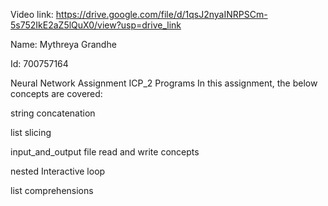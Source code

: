 Video link: https://drive.google.com/file/d/1qsJ2nyaINRPSCm-5s752IkE2aZ5lQuX0/view?usp=drive_link

Name: Mythreya Grandhe

Id: 700757164

Neural Network Assignment ICP_2 Programs In this assignment, the below concepts are covered:

string concatenation

list slicing

input_and_output file read and write concepts

nested Interactive loop

list comprehensions
